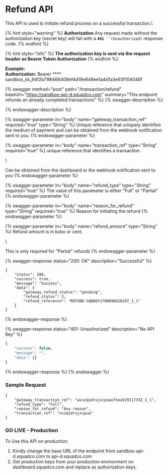# Refund API

This API is used to initiate refund process on a successful transaction.\


{% hint style="warning" %}
**Authorization** Any request made without the authorization key (secret key) will fail with a **`401`**` ``(Unauthorized)` response code.
{% endhint %}

{% hint style="info" %}
**The authorization key is sent via the request header as Bearer Token Authorization**
{% endhint %}

**Example:**\
****Authorization**:** Bearer **** sandbox\_sk\_94f2b798466408ef4d19e848ee1a4d1a3e93f104046f

{% swagger method="post" path="/transaction/refund" baseUrl="https://sandbox-api-d.squadco.com" summary="This endpoint refunds an already completed transactions" %}
{% swagger-description %}

{% endswagger-description %}

{% swagger-parameter in="body" name="gateway_transaction_ref" required="true" type="String" %}
Unique reference that uniquely identifies the medium of payment and can be obtained from  the webhook notification sent to you.
{% endswagger-parameter %}

{% swagger-parameter in="body" name="transaction_ref" type="String" required="true" %}
unique reference that identifies a transaction.

\


 Can be obtained from the dashboard or the webhook notification sent to you
{% endswagger-parameter %}

{% swagger-parameter in="body" name="refund_type" type="String" required="true" %}
The value of this parameter is either "Full" or "Partial"
{% endswagger-parameter %}

{% swagger-parameter in="body" name="reason_for_refund" type="String" required="true" %}
Reason for initiating the refund
{% endswagger-parameter %}

{% swagger-parameter in="body" name="refund_amount" type="String" %}
Refund amount is in kobo or cent.

\


This is only required for "Partial" refunds
{% endswagger-parameter %}

{% swagger-response status="200: OK" description="Successful" %}


```
{
    "status": 200,
    "success": true,
    "message": "Success",
    "data": {
        "gateway_refund_status": "pending",
        "refund_status": 2,
        "refund_reference": "REFUND-SQOKOY1708696818297_1_1"
    }
}
```
{% endswagger-response %}

{% swagger-response status="401: Unauthorized" description="No API Key" %}
```javascript
{
    "success": false,
    "message": "",
    "data": {}
}
```
{% endswagger-response %}
{% endswagger %}

### Sample Request

```
{
    "gateway_transaction_ref": "wvszqsdrujscpuaofnea529117332_1_1",
    "refund_type": "Full",
    "reason_for_refund": "Any reason",
    "transaction_ref": "vszqsdrujscpua"
}
```

### GO LIVE - Production

To Use this API on production:

1. &#x20;Kindly change the base URL of the endpoint from sandbox-api-d.squadco.com to api-d.squadco.com
2. Get production keys from your production environment on dashboard.squadco.com and replace as authorization keys.
